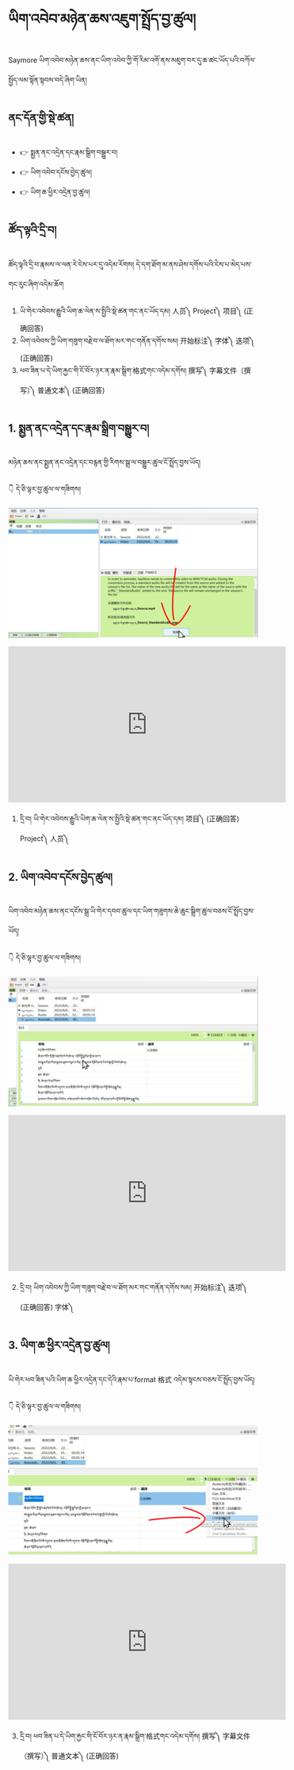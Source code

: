 # ཡིག་འབེབ་མཉེན་ཆས་འཇུག་སྤྲོད་བྱ་ཚུལ།

Saymore ཡིག་འབེབ་མཉེན་ཆས་ནང་ཡིག་འབེབ་ཀྱི་གོ་རིམ་འགོ་ནས་མཇུག་བར་དུ་ཆ་ཚང་ཡོད་པའི་བཀོལ་སྤྱོད་ལམ་སྟོན་སྟབས་བདེ་ཞིག་ཡིན།

## ནང་དོན་གྱི་སྡེ་ཚན།

- 👉 སྨྱན་ནང་འདྲེན་དང་རྣམ་སྒྲིག་བསྒྱུར་བ།
- 👉 ཡིག་འབེབ་དངོས་བྱེད་ཚུལ།
- 👉 ཡིག་ཆ་ཕྱིར་འདྲེན་བྱ་ཚུལ།

## ཚོད་ལྟའི་དྲི་བ།

ཚོད་ལྟའི་དྲི་བ་རྣམས་ལ་ལན་རེ་ངེས་པར་དུ་འདེམ་རོགས། དེ་དག་ཐོག་མ་ནས་ཤེས་དགོས་པའི་ངེས་པ་མེད་པས་གང་རུང་ཞིག་འདེམ་ཆོག

1. ཡི་གེར་འབེབས་རྒྱུའི་ཡིག་ཆ་ལེན་ས་སྤྱིའི་སྡེ་ཚན་གང་ནང་ཡོད་དམ། 人员༽ Project༽ 项目༽ (正确回答)
2. ཡིག་འབེབས་ཀྱི་ཡིག་གཟུག་བརྗེ་བ་ལ་ཐོག་མར་གང་གནོན་དགོས་སམ། 开始标注༽ 字体༽ 迭项༽ (正确回答)
3. ཕབ་ཟིན་པ་དེ་ཡིག་རྐྱང་གི་ངོ་བོར་ཉར་ན་རྣམ་སྒྲིག་格式གང་འདེམ་དགོས། 撰写༽ 字幕文件（撰写）༽ 普通文本༽ (正确回答)

## 1. སྨྱན་ནང་འདྲེན་དང་རྣམ་སྒྲིག་བསྒྱུར་བ།

མཉེན་ཆས་ནང་སྨྱན་ནང་འདྲེན་དང་བརྙན་གྱི་རིགས་སྒྲ་ལ་བསྒྱུར་ཚུལ་ངོ་སྤྲོད་བྱས་ཡོད།

👇 དེ་ཅི་ལྟར་བྱ་ཚུལ་ལ་གཟིགས།

![800](images/000001.png)

<p align="center">
<iframe width="560" height="315" src="https://www.youtube.com/embed/A6oggmZDfe8" title="YouTube video player" frameborder="0" allow="accelerometer; autoplay; clipboard-write; encrypted-media; gyroscope; picture-in-picture" allowfullscreen></iframe>
</p>

1. དྲི་བ། ཡི་གེར་འབེབས་རྒྱུའི་ཡིག་ཆ་ལེན་ས་སྤྱིའི་སྡེ་ཚན་གང་ནང་ཡོད་དམ། 项目༽ (正确回答) Project༽ 人员༽

## 2. ཡིག་འབེབ་དངོས་བྱེད་ཚུལ།

ཡིག་འབེབ་མཉེན་ཆས་ནང་དངོས་སྒྲ་ཡི་གེར་དབབ་ཚུལ་དང་ཡིག་གཟུགས་ཆེ་ཆུང་སྒྲིག་ཚུལ་བཅས་ངོ་སྤྲོད་བྱས་ཡོད།

👇 དེ་ཅི་ལྟར་བྱ་ཚུལ་ལ་གཟིགས།

![800](images/000002.png)

<p align="center">
<iframe width="560" height="315" src="https://www.youtube.com/embed/F6ox2G6qeqw" title="YouTube video player" frameborder="0" allow="accelerometer; autoplay; clipboard-write; encrypted-media; gyroscope; picture-in-picture" allowfullscreen></iframe>
</p>

2. དྲི་བ། ཡིག་འབེབས་ཀྱི་ཡིག་གཟུག་བརྗེ་བ་ལ་ཐོག་མར་གང་གནོན་དགོས་སམ། 开始标注༽ 迭项༽ (正确回答) 字体༽

## 3. ཡིག་ཆ་ཕྱིར་འདྲེན་བྱ་ཚུལ།

ཡི་གེར་ཕབ་ཟིན་པའི་ཡིག་ཆ་ཕྱིར་འདྲེན་དང་དེའི་རྣམ་པ་format 格式 འདེམ་སྟངས་བཅས་ངོ་སྤྲོད་བྱས་ཡོད།

👇 དེ་ཅི་ལྟར་བྱ་ཚུལ་ལ་གཟིགས།

![800](images/000003.png)
 
<p align="center">
<iframe width="560" height="315" src="https://www.youtube.com/embed/yde59ty7QAA" title="YouTube video player" frameborder="0" allow="accelerometer; autoplay; clipboard-write; encrypted-media; gyroscope; picture-in-picture" allowfullscreen></iframe>
</p>

3. དྲི་བ། ཕབ་ཟིན་པ་དེ་ཡིག་རྐྱང་གི་ངོ་བོར་ཉར་ན་རྣམ་སྒྲིག་格式གང་འདེམ་དགོས། 撰写༽ 字幕文件（撰写）༽ 普通文本༽ (正确回答)